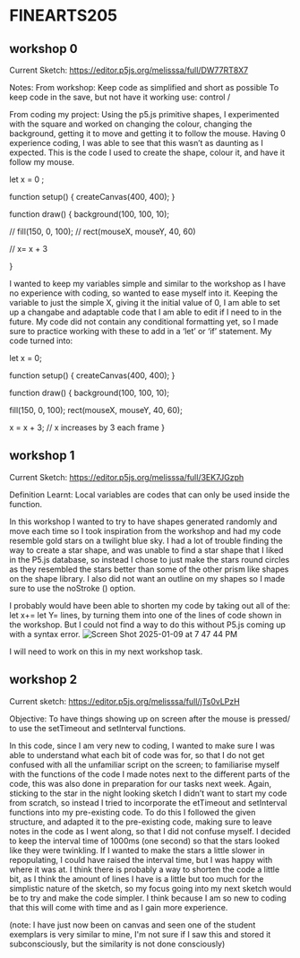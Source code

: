 # FINEARTS205
## workshop 0
Current Sketch: https://editor.p5js.org/melisssa/full/DW77RT8X7 

Notes:
From workshop:
Keep code as simplified and short as possible
To keep code in the save, but not have it working use: control /

From coding my project:
Using the p5.js primitive shapes, I experimented with the square and worked on changing the colour, changing the background, getting it to move and getting it to follow the mouse. Having 0 experience coding, I was able to see that this wasn’t as daunting as I expected. This is the code I used to create the shape, colour it, and have it follow my mouse. 
 


let x = 0 ;

function setup() {
  createCanvas(400, 400);
}

function draw() {
  background(100, 100, 10);
  
//   fill(150, 0, 100);
//   rect(mouseX, mouseY, 40, 60)
  
//   x= x + 3


}

I wanted to keep my variables simple and similar to the workshop as I have no experience with coding, so wanted to ease myself into it. Keeping the variable to just the simple X, giving it the initial value of 0, I am able to set up a changabe and adaptable code that I am able to edit if I need to in the future. My code did not contain any conditional formatting yet, so I made sure to practice working with these to  add in a ‘let’ or ‘if’ statement. My code turned into:

let x = 0;

function setup() {
  createCanvas(400, 400);
}

function draw() {
  background(100, 100, 10);

  fill(150, 0, 100);
  rect(mouseX, mouseY, 40, 60);
  
  x = x + 3; // x increases by 3 each frame
}



## workshop 1
Current Sketch: https://editor.p5js.org/melisssa/full/3EK7JGzph 

Definition Learnt: Local variables are codes that can only be used inside the function.

In this workshop I wanted to try to have shapes generated randomly and move each time so I took inspiration from the workshop and had my code resemble gold stars on a twilight blue sky. I had a lot of trouble finding the way to create a star shape, and was unable to find a star shape that I liked in the P5.js database, so instead I chose to just make the stars round circles as they resembled the stars better than some of the other prism like shapes on the shape library. I also did not want an outline on my shapes so I made sure to use the noStroke () option. 


I probably would have been able to shorten my code by taking out all of the: let x+= let Y= lines, by turning them into one of the lines of code shown in the workshop. But I could not find a way to do this without P5.js coming up with a syntax error. 
![Screen Shot 2025-01-09 at 7 47 44 PM](https://github.com/user-attachments/assets/64863d0d-9777-4fa9-be45-bdba2ed02cba)


I will need to work on this in my next workshop task. 



## workshop 2
Current sketch: https://editor.p5js.org/melisssa/full/jTs0vLPzH 

Objective: To have things showing up on screen after the mouse is pressed/ to use the setTimeout and setInterval functions. 


In this code, since I am very new to coding, I wanted to make sure I was able to understand what each bit of code was for, so that I do not get confused with all the unfamiliar script on the screen; to familiarise myself with the functions of the code I made notes next to the different parts of the code, this was also done in preparation for our tasks next week. 
Again, sticking to the star in the night looking sketch I didn’t want to start my code from scratch, so instead I tried to incorporate the etTimeout and setInterval functions into my pre-existing code. To do this I followed the given structure, and adapted it to the pre-existing code, making sure to leave notes in the code as I went along, so that I did not confuse myself. I decided to keep the interval time of 1000ms (one second) so that the stars looked like they were twinkling. If I wanted to make the stars a little slower in repopulating, I could have raised the interval time, but I was happy with where it was at. I think there is probably a way to shorten the code a little bit, as I think the amount of lines I have is a little but too much for the simplistic nature of the sketch, so my focus going into my next sketch would be to try and make the code simpler. I think because I am so new to coding that this will come with time and as I gain more experience. 

(note: I have just now been on canvas and seen one of the student exemplars is very similar to mine, I'm not sure if I saw this and stored it subconsciously, but the similarity is not done consciously)



  
 
 
